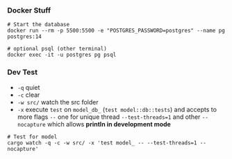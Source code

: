 ### Docker Stuff

```
# Start the database
docker run --rm -p 5500:5500 -e "POSTGRES_PASSWORD=postgres" --name pg postgres:14

# optional psql (other terminal)
docker exec -it -u postgres pg psql
```

### Dev Test

- `-q` quiet
- `-c` clear
- `-w src/` watch the src folder
- `-x` execute `test` on `model_db_` (`test model::db::tests`) and accepts to more flags `--` one for unique thread `--test-threads=1` and other `--nocapture` which allows **println in development mode**

```
# Test for model
cargo watch -q -c -w src/ -x 'test model_ -- --test-threads=1 --nocapture'
```
